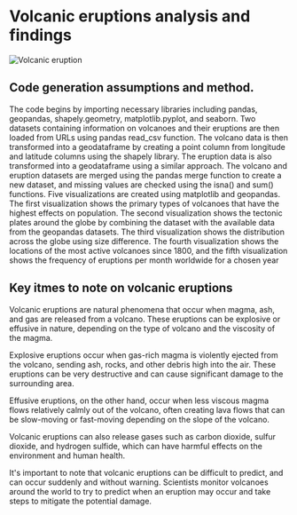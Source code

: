 # Volcanic eruptions analysis and findings

![Volcanic eruption](https://c.files.bbci.co.uk/113D1/production/_110090607_gettyimages-512766800.jpg)

## Code generation assumptions and method.
The code begins by importing necessary libraries including pandas, geopandas, shapely.geometry, matplotlib.pyplot, and seaborn. Two datasets containing information on volcanoes and their eruptions are then loaded from URLs using pandas read_csv function. 
The volcano data is then transformed into a geodataframe by creating a point column from longitude and latitude columns using the shapely library. 
The eruption data is also transformed into a geodataframe using a similar approach.
The volcano and eruption datasets are merged using the pandas merge function to create a new dataset, and missing values are checked using the isna() and sum() functions.
Five visualizations are created using matplotlib and geopandas. The first visualization shows the primary types of volcanoes that have the highest effects on population. 
The second visualization shows the tectonic plates around the globe by combining the dataset with the available data from the geopandas datasets. 
The third visualization shows the distribution across the globe using size difference. 
The fourth visualization shows the locations of the most active volcanoes since 1800, and the fifth visualization shows the frequency of eruptions per month worldwide for a chosen year
## Key itmes to note on volcanic eruptions

Volcanic eruptions are natural phenomena that occur when magma, ash, and gas are released from a volcano. These eruptions can be explosive or effusive in nature, depending on the type of volcano and the viscosity of the magma.

Explosive eruptions occur when gas-rich magma is violently ejected from the volcano, sending ash, rocks, and other debris high into the air. These eruptions can be very destructive and can cause significant damage to the surrounding area.

Effusive eruptions, on the other hand, occur when less viscous magma flows relatively calmly out of the volcano, often creating lava flows that can be slow-moving or fast-moving depending on the slope of the volcano.

Volcanic eruptions can also release gases such as carbon dioxide, sulfur dioxide, and hydrogen sulfide, which can have harmful effects on the environment and human health.

It's important to note that volcanic eruptions can be difficult to predict, and can occur suddenly and without warning. Scientists monitor volcanoes around the world to try to predict when an eruption may occur and take steps to mitigate the potential damage.

